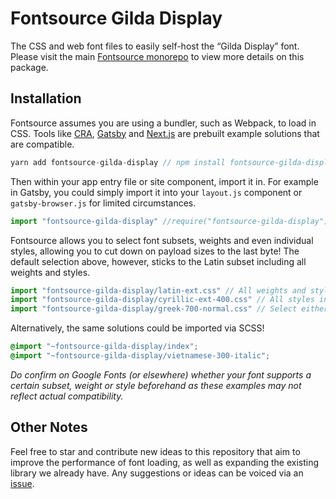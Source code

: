 # Fontsource Gilda Display

The CSS and web font files to easily self-host the “Gilda Display” font. Please visit the main [Fontsource monorepo](https://github.com/DecliningLotus/fontsource) to view more details on this package.

## Installation

Fontsource assumes you are using a bundler, such as Webpack, to load in CSS. Tools like [CRA](https://create-react-app.dev/), [Gatsby](https://www.gatsbyjs.org/) and [Next.js](https://nextjs.org/) are prebuilt example solutions that are compatible.

```javascript
yarn add fontsource-gilda-display // npm install fontsource-gilda-display
```

Then within your app entry file or site component, import it in. For example in Gatsby, you could simply import it into your `layout.js` component or `gatsby-browser.js` for limited circumstances.

```javascript
import "fontsource-gilda-display" //require("fontsource-gilda-display")
```

Fontsource allows you to select font subsets, weights and even individual styles, allowing you to cut down on payload sizes to the last byte! The default selection above, however, sticks to the Latin subset including all weights and styles.

```javascript
import "fontsource-gilda-display/latin-ext.css" // All weights and styles included.
import "fontsource-gilda-display/cyrillic-ext-400.css" // All styles included.
import "fontsource-gilda-display/greek-700-normal.css" // Select either normal or italic.
```

Alternatively, the same solutions could be imported via SCSS!

```scss
@import "~fontsource-gilda-display/index";
@import "~fontsource-gilda-display/vietnamese-300-italic";
```

_Do confirm on Google Fonts (or elsewhere) whether your font supports a certain subset, weight or style beforehand as these examples may not reflect actual compatibility._

## Other Notes

Feel free to star and contribute new ideas to this repository that aim to improve the performance of font loading, as well as expanding the existing library we already have. Any suggestions or ideas can be voiced via an [issue](https://github.com/DecliningLotus/fontsource/issues).
